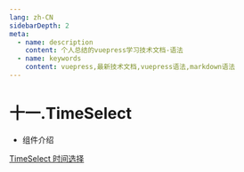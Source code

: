 ```yaml
---
lang: zh-CN
sidebarDepth: 2
meta:
  - name: description
    content: 个人总结的vuepress学习技术文档-语法
  - name: keywords
    content: vuepress,最新技术文档,vuepress语法,markdown语法
---
```


# 十一.TimeSelect

- 组件介绍

[TimeSelect 时间选择](https://element-plus.gitee.io/#/zh-CN/component/time-select)
